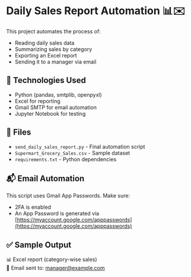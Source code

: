 # Daily Sales Report Automation 📊✉️

This project automates the process of:
- Reading daily sales data
- Summarizing sales by category
- Exporting an Excel report
- Sending it to a manager via email

## 🔧 Technologies Used
- Python (pandas, smtplib, openpyxl)
- Excel for reporting
- Gmail SMTP for email automation
- Jupyter Notebook for testing

## 📁 Files
- `send_daily_sales_report.py` - Final automation script
- `Supermart_Grocery_Sales.csv` - Sample dataset
- `requirements.txt` - Python dependencies

## 📬 Email Automation
This script uses Gmail App Passwords. Make sure:
- 2FA is enabled
- An App Password is generated via [https://myaccount.google.com/apppasswords](https://myaccount.google.com/apppasswords)

## ✅ Sample Output
📊 Excel report (category-wise sales)  
📩 Email sent to: manager@example.com

